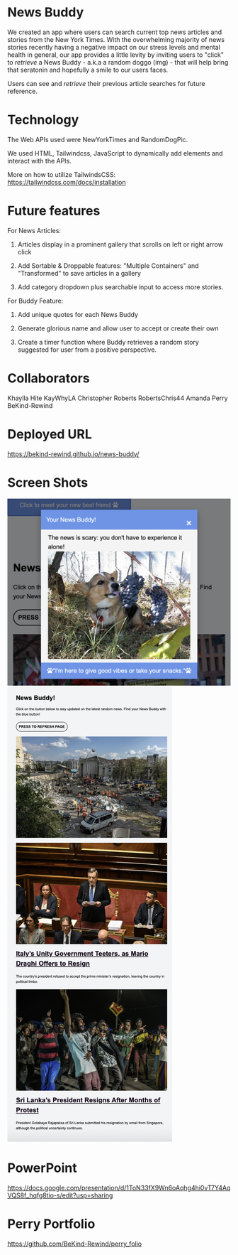 # News Buddy

We created an app where users can search current top news articles and stories from the New York Times. With the overwhelming majority of news stories recently having a negative impact on our stress levels and mental health in general, our app provides a little levity by inviting users to "click" to *retrieve* a News Buddy - a.k.a a random doggo (img) - that will help bring that seratonin and hopefully a smile to our users faces.

Users can see and *retrieve* their previous article searches for future reference. 

# Technology 
The Web APIs used were NewYorkTimes and RandomDogPic. 

We used HTML, Tailwindcss, JavaScript to dynamically add elements and interact with the APIs. 

More on how to utilize TailwindsCSS: https://tailwindcss.com/docs/installation


# Future features

For News Articles:
1) Articles display in a prominent gallery that scrolls on left or right arrow click

2) Add Sortable & Droppable features: "Multiple Containers" and "Transformed" to save articles in a gallery

3) Add category dropdown plus searchable input to access more stories.

For Buddy Feature:
1) Add unique quotes for each News Buddy

2) Generate glorious name and allow user to accept or create their own

3) Create a timer function where Buddy retrieves a random story suggested for user from a positive perspective.  

# Collaborators
Khaylla Hite KayWhyLA
Christopher Roberts RobertsChris44
Amanda Perry BeKind-Rewind

# Deployed URL

https://bekind-rewind.github.io/news-buddy/


# Screen Shots

![News Buddy](/images/buddy-modal.png?raw=true)
![News Articles](/images/news-body.png?raw=true)

# PowerPoint

https://docs.google.com/presentation/d/1ToN33fX9Wn6oAqhg4hi0vT7Y4AqVQS8f_hqfg8tio-s/edit?usp=sharing

# Perry Portfolio

https://github.com/BeKind-Rewind/perry_folio